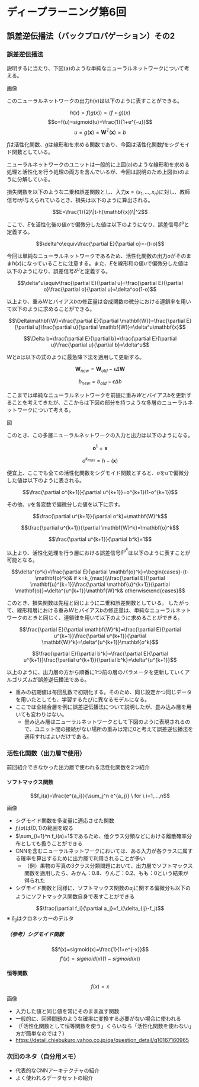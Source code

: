 # ディープラーニング第6回

## 誤差逆伝播法（バックプロパゲーション）その2

### 誤差逆伝播法

説明するに当たり、下図(a)のような単純なニューラルネットワークについて考える。

画像

このニューラルネットワークの出力$h(x)$は以下のように表すことができる。

$$h(x)=f(g(x))=(f \circ g)(x)$$
$$o=f(u)=sigmoid(u)=\frac{1}{1+e^{-u}}$$
$$u=g(\mathbf{x})=\mathbf{W}^T(\mathbf{x})=b$$

$f$は活性化関数、$g$は線形和を求める関数であり、今回は活性化関数$f$をシグモイド関数としている。

ニューラルネットワークのユニットは一般的に上図(a)のような線形和を求める処理と活性化を行う処理の両方を含んでいるが、今回は説明のため上図(b)のように分解している。

損失関数を以下のような二乗和誤差関数とし、入力$\mathbf{x}=(x_1,…,x_n)$に対し、教師信号$t$が与えられているとき、損失は以下のように算出される。

$$E=\frac{1}{2}\|t-h(\mathbf{x})\|^2$$

ここで、$E$を活性化後の値$o$で偏微分した値は以下のようになり、誤差信号$\delta^o$と定義する。

$$\delta^o\equiv\frac{\partial E}{\partial o}=-(t-o)$$

今回は単純なニューラルネットワークであるため、活性化関数の出力$o$がそのまま$h(x)$になっていることに注意する。また、$E$を線形和の値$u$で偏微分した値は以下のようになり、誤差信号$\delta^u$と定義する。

$$\delta^u\equiv\frac{\partial E}{\partial u}=\frac{\partial E}{\partial o}\frac{\partial o}{\partial u}=\delta^oo(1-o)$$

以上より、重み$W$とバイアス$b$の修正量は合成関数の微分における連鎖率を用いて以下のように求めることができる。

$$\Delta\mathbf{W}=\frac{\partial E}{\partial \mathbf{W}}=\frac{\partial E}{\partial u}\frac{\partial u}{\partial \mathbf{W}}=\delta^u\mathbf{x}$$

$$\Delta b=\frac{\partial E}{\partial b}=\frac{\partial E}{\partial u}\frac{\partial u}{\partial b}=\delta^u$$

$W$と$b$は以下の式のように最急降下法を適用して更新する。

$$\mathbf{W}_{new}=\mathbf{W}_{old}-\epsilon\Delta\mathbf{W}$$

$$b_{new}=b_{old}-\epsilon\Delta b$$


ここまでは単純なニューラルネットワークを前提に重み$W$とバイアス$b$を更新することを考えてきたが、ここからは下図の部分を持つような多層のニューラルネットワークについて考える。

図

このとき、この多層ニューラルネットワークの入力と出力は以下のようになる。

$$\mathbf{o}^1=\mathbf{x}$$

$$o^{k_{max}}=h-(\mathbf{x})$$

便宜上、ここでも全ての活性化関数をシグモイド関数とすると、$o$を$u$で偏微分した値は以下のように表される。

$$\frac{\partial o^{k+1}}{\partial u^{k+1}}=o^{k+1}(1-o^{k+1})$$

その他、$u$を各変数で偏微分した値を以下に示す。

$$\frac{\partial u^{k+1}}{\partial o^k}=\mathbf{W}^k$$

$$\frac{\partial u^{k+1}}{\partial \mathbf{W}^k}=\mathbf{o}^k$$

$$\frac{\partial u^{k+1}}{\partial b^k}=1$$

以上より、活性化処理を行う層における誤差信号$\delta^{o^k}$は以下のように表すことが可能となる。

$$\delta^{o^k}=\frac{\partial E}{\partial \mathbf{o}^k}=\begin{cases}-(t-\mathbf{o}^k)& if k=k_{max}\\\frac{\partial E}{\partial \mathbf{u}^{k+1}}\frac{\partial \mathbf{u}^{k+1}}{\partial \mathbf{o}}=\delta^{u^{k+1}}\mathbf{W}^k& otherwise\end{cases}$$

このとき、損失関数は先程と同じように二乗和誤差関数としている。
したがって、線形和層における重み$W$とバイアス$b$の修正量は、単純なニューラルネットワークのときと同じく、連鎖律を用いて以下のように求めることができる。

$$\frac{\partial E}{\partial \mathbf{W}^k}=\frac{\partial E}{\partial u^{k+1}}\frac{\partial u^{k+1}}{\partial \mathbf{W}^k}=\delta^{u^{k+1}}\mathbf{o^k}$$

$$\frac{\partial E}{\partial b^k}=\frac{\partial E}{\partial u^{k+1}}\frac{\partial u^{k+1}}{\partial b^k}=\delta^{u^{k+1}}$$

以上のように、出力層の方から順番に1つ前の層のパラメータを更新していくアルゴリズムが誤差逆伝播法である。

- 重みの初期値は毎回乱数で初期化する。そのため、同じ設定かつ同じデータを用いたとしても、学習するたびに異なるモデルになる。
- ここでは全結合層を例に誤差逆伝播法について説明したが、畳み込み層を用いても変わりはない。
  - 畳み込み層はニューラルネットワークとして下図のように表現されるので、ユニット間の接続がない場所の重みは常に0と考えて誤差逆伝播法を適用すればよいだけである。

### 活性化関数（出力層で使用）

前回紹介できなかった出力層で使われる活性化関数を2つ紹介

#### ソフトマックス関数

$$f_i(a)=\frac{e^{a_i}}{\sum_j^n e^{a_j}} \ for \ i=1,…,n$$

画像

- シグモイド関数を多変量に適応させた関数
- $f_i(a)$は$(0,1)$の範囲を取る
- $\sum_{i=1}^n f_i(a)=1$であるため、他クラス分類などにおける離散確率分布としても扱うことができる
- CNNを含むニューラルネットワークにおいては、ある入力が各クラスに属する確率を算出するために出力層で利用されることが多い
  - （例）果物の写真の3クラス分類問題において、出力層でソフトマックス関数を適用したら、みかん：0.8、りんご：0.2、もも：0という結果が得られた
- シグモイド関数と同様に、ソフトマックス関数の$a_j$に関する偏微分も以下のようにソフトマックス関数自身で表すことができる

$$\frac{\partial f_i}{\partial a_j}=f_i(\delta_{ij}-f_j)$$
※ $\delta_{ij}$はクロネッカーのデルタ

##### （参考）シグモイド関数

$$f(x)=sigmoid(x)=\frac{1}{1+e^{-x}}$$
$$f'(x)=sigmoid(x)(1-sigmoid(x))$$

#### 恒等関数

$$f(x)=x$$

画像

- 入力した値と同じ値を常にそのまま返す関数
- 一般的に、回帰問題のような確率に変換する必要がない場合に使われる
- （「活性化関数として恒等関数を使う」くらいなら「活性化関数を使わない」方が簡単なのでは？）
- https://detail.chiebukuro.yahoo.co.jp/qa/question_detail/q10167160965


### 次回のネタ（自分用メモ）

- 代表的なCNNアーキテクチャの紹介
- よく使われるデータセットの紹介